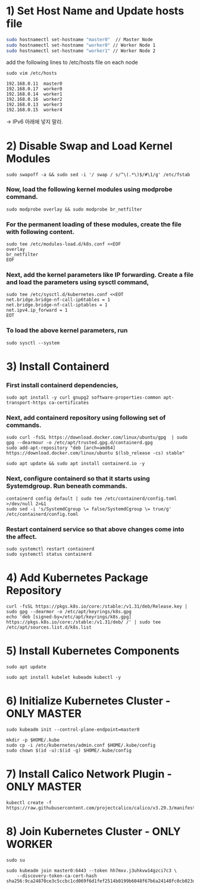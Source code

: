 # 1) Set Host Name and Update hosts file
```bash
sudo hostnamectl set-hostname "master0"  // Master Node  
sudo hostnamectl set-hostname "worker0" // Worker Node 1  
sudo hostnamectl set-hostname "worker1" // Worker Node 2  
```


add the following lines to /etc/hosts file on each node  
```
sudo vim /etc/hosts
```

```
192.168.0.11  master0  
192.168.0.17  worker0  
192.168.0.14  worker1  
192.168.0.16  worker2  
192.168.0.13  worker3  
192.168.0.15  worker4
```
-> IPv6 아래에 넣지 말라.  


# 2) Disable Swap and Load Kernel Modules
```
sudo swapoff -a && sudo sed -i '/ swap / s/^\(.*\)$/#\1/g' /etc/fstab  
```

### Now, load the following kernel modules using modprobe command.
```
sudo modprobe overlay && sudo modprobe br_netfilter  
```

### For the permanent loading of these modules, create the file with following content.
```
sudo tee /etc/modules-load.d/k8s.conf <<EOF
overlay
br_netfilter
EOF
```

### Next, add the kernel parameters like IP forwarding. Create a file and load the parameters using sysctl command,
```
sudo tee /etc/sysctl.d/kubernetes.conf <<EOT
net.bridge.bridge-nf-call-ip6tables = 1
net.bridge.bridge-nf-call-iptables = 1
net.ipv4.ip_forward = 1
EOT
```

### To load the above kernel parameters, run
```
sudo sysctl --system  
```

# 3) Install Containerd
### First install containerd dependencies,
```
sudo apt install -y curl gnupg2 software-properties-common apt-transport-https ca-certificates
```

### Next, add containerd repository using following set of commands.
```
sudo curl -fsSL https://download.docker.com/linux/ubuntu/gpg  | sudo gpg --dearmour -o /etc/apt/trusted.gpg.d/containerd.gpg
sudo add-apt-repository "deb [arch=amd64] https://download.docker.com/linux/ubuntu $(lsb_release -cs) stable"
```
```
sudo apt update && sudo apt install containerd.io -y
```

### Next, configure containerd so that it starts using Systemdgroup. Run beneath commands.
```
containerd config default | sudo tee /etc/containerd/config.toml >/dev/null 2>&1
sudo sed -i 's/SystemdCgroup \= false/SystemdCgroup \= true/g' /etc/containerd/config.toml
```
### Restart containerd service so that above changes come into the affect.
```
sudo systemctl restart containerd
sudo systemctl status containerd
```

# 4) Add Kubernetes Package Repository
```
curl -fsSL https://pkgs.k8s.io/core:/stable:/v1.31/deb/Release.key | sudo gpg --dearmor -o /etc/apt/keyrings/k8s.gpg
echo 'deb [signed-by=/etc/apt/keyrings/k8s.gpg] https://pkgs.k8s.io/core:/stable:/v1.31/deb/ /' | sudo tee /etc/apt/sources.list.d/k8s.list
```

# 5) Install Kubernetes Components
```
sudo apt update
```

```
sudo apt install kubelet kubeadm kubectl -y
```

# 6) Initialize Kubernetes Cluster - ONLY MASTER
```
sudo kubeadm init --control-plane-endpoint=master0
```

```
mkdir -p $HOME/.kube
sudo cp -i /etc/kubernetes/admin.conf $HOME/.kube/config
sudo chown $(id -u):$(id -g) $HOME/.kube/config
```

# 7) Install Calico Network Plugin - ONLY MASTER
```
kubectl create -f https://raw.githubusercontent.com/projectcalico/calico/v3.29.3/manifests/calico.yaml
```

# 8) Join Kubernetes Cluster - ONLY WORKER
```
sudo su
```

```
sudo kubeadm join master0:6443 --token hh7mxv.j3uhkvw14gzci7c3 \
	--discovery-token-ca-cert-hash sha256:9ca24870ce3c5ccbc1cd069f6d1fef2514b0199b6048f67b6a24148fc0cb023d
```
